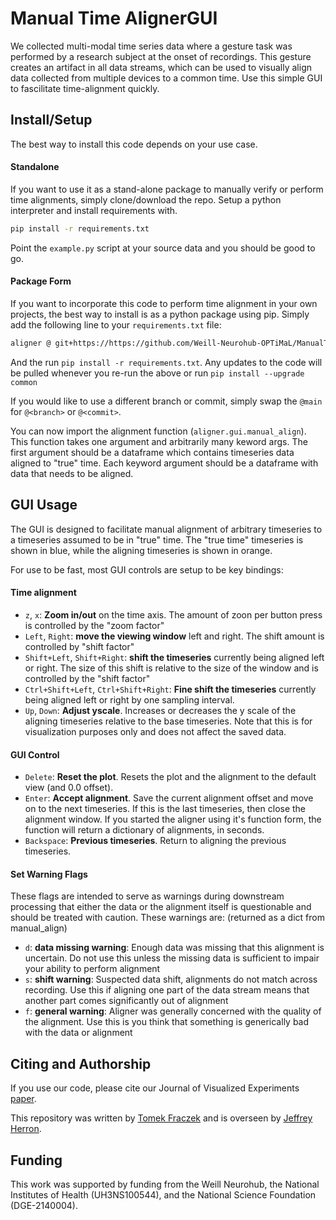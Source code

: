 # Manual Time AlignerGUI
We collected multi-modal time series data where a gesture task was performed by a research subject at the onset of recordings. This gesture creates an artifact in all data streams, which can be used to visually align data collected from multiple devices to a common time. Use this simple GUI to fascilitate time-alignment quickly. 

## Install/Setup
The best way to install this code depends on your use case. 

#### Standalone
If you want to use it as a stand-alone package to manually  verify or perform time alignments, simply clone/download
the repo. Setup a python interpreter and install requirements with.
```bash
pip install -r requirements.txt
```
Point the `example.py` script at your source data and you should be good to go.

#### Package Form
If you want to incorporate this code to perform time alignment in your own projects, the best way to install is as 
a python package using pip. Simply add the following line to your 
`requirements.txt` file:
```bash
aligner @ git+https://https://github.com/Weill-Neurohub-OPTiMaL/ManualTimeAlignerGUI.git@main
```
And the run `pip install -r requirements.txt`.
Any updates to the code will be pulled whenever you re-run the above or run `pip install --upgrade common`

If you would like to use a different branch or commit, simply swap the `@main` for `@<branch>` or `@<commit>`.

You can now import the alignment function (`aligner.gui.manual_align`). This function takes one argument and arbitrarily
many keword args. The first argument should be a dataframe which contains timeseries data aligned to "true" time. 
Each keyword argument should be a dataframe with data that needs to be aligned. 

## GUI Usage

The GUI is designed to facilitate manual alignment of arbitrary timeseries to a timeseries assumed to be in "true" time.
The "true time" timeseries is shown in blue, while the aligning timeseries is shown in orange.


For use to be fast, most GUI controls are setup to be key bindings:

#### Time alignment
  - `z`, `x`: **Zoom in/out** on the time axis. The amount of zoon per button press is controlled by the "zoom factor"
  - `Left`, `Right`: **move the viewing window** left and right. The shift amount is controlled by "shift factor"
  - `Shift+Left`, `Shift+Right`: **shift the timeseries** currently being aligned left or right. The size of this shift is
relative to the size of the window and is controlled by the "shift factor"
  - `Ctrl+Shift+Left`, `Ctrl+Shift+Right`: **Fine shift the timeseries** currently being aligned left or right by one
sampling interval.
  - `Up`, `Down`: **Adjust yscale**. Increases or decreases the y scale of the aligning timeseries relative to the base
timeseries. Note that this is for visualization purposes only and does not affect the saved data.

#### GUI Control
  - `Delete`: **Reset the plot**. Resets the plot and the alignment to the default view (and 0.0 offset).
  - `Enter`: **Accept alignment**. Save the current alignment offset and move on to the next timeseries. If this is the
last timeseries, then close the alignment window. If you started the aligner using it's function form, the function will
return a dictionary of alignments, in seconds.
  - `Backspace`: **Previous timeseries**. Return to aligning the previous timeseries.

#### Set Warning Flags
These flags are intended to serve as warnings during downstream processing that either the data or the alignment itself
is questionable and should be treated with caution. These warnings are: (returned as a dict from manual_align)

  - `d`: **data missing warning**: Enough data was missing that this alignment is uncertain. Do not use this unless the 
    missing data is sufficient to impair your ability to perform alignment
  - `s`: **shift warning**: Suspected data shift, alignments do not match across recording. Use this if aligning one 
    part of the data stream means that another part comes significantly out of alignment
  - `f`: **general warning**: Aligner was generally concerned with the quality of the alignment. Use this is you think
    that something is generically bad with the data or alignment
    
    
## Citing and Authorship 
If you use our code, please cite our Journal of Visualized Experiments [paper](https://www.jove.com/methods-collections/2119). 

This repository was written by [Tomek Fraczek](https://github.com/TomekFraczek) and is overseen by [Jeffrey Herron](https://neurosurgery.uw.edu/bio/jeffrey-herron-phd). 

## Funding 
This work was supported by funding from the Weill Neurohub, the National Institutes of Health (UH3NS100544), and the National Science Foundation (DGE-2140004).  
